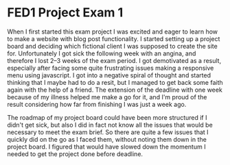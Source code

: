 # FED1 Project Exam 1

When I first started this exam project I was excited and eager to learn how to make a website with blog post functionality. I started setting up a project board and deciding which fictional client I was supposed to create the site for. Unfortunately I got sick the following week with an angina, and therefore I lost 2–3 weeks of the exam period. I got demotivated as a result, especially after facing some quite frustrating issues making a responsive menu using javascript. I got into a negative spiral of thought and started thinking that I maybe had to do a resit, but I managed to get back some faith again with the help of a friend. The extension of the deadline with one week because of my illness helped me make a go for it, and I'm proud of the result considering how far from finishing I was just a week ago.

The roadmap of my project board could have been more structured if I didn't get sick, but also I did in fact not know all the issues that would be necessary to meet the exam brief. So there are quite a few issues that I quickly did on the go as I faced them, without noting them down in the project board. I figured that would have slowed down the momentum I needed to get the project done before deadline.
